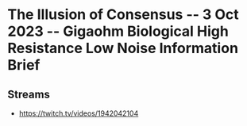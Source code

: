# The Illusion of Consensus -- 3 Oct 2023 -- Gigaohm Biological High Resistance Low Noise Information Brief

## Streams
- https://twitch.tv/videos/1942042104

